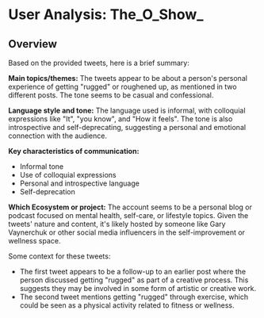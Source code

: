 # User Analysis: The_O_Show_

## Overview

Based on the provided tweets, here is a brief summary:

**Main topics/themes:**
The tweets appear to be about a person's personal experience of getting "rugged" or roughened up, as mentioned in two different posts. The tone seems to be casual and confessional.

**Language style and tone:**
The language used is informal, with colloquial expressions like "It", "you know", and "How it feels". The tone is also introspective and self-deprecating, suggesting a personal and emotional connection with the audience.

**Key characteristics of communication:**

* Informal tone
* Use of colloquial expressions
* Personal and introspective language
* Self-deprecation

**Which Ecosystem or project:**
The account seems to be a personal blog or podcast focused on mental health, self-care, or lifestyle topics. Given the tweets' nature and content, it's likely hosted by someone like Gary Vaynerchuk or other social media influencers in the self-improvement or wellness space.

Some context for these tweets:

* The first tweet appears to be a follow-up to an earlier post where the person discussed getting "rugged" as part of a creative process. This suggests they may be involved in some form of artistic or creative work.
* The second tweet mentions getting "rugged" through exercise, which could be seen as a physical activity related to fitness or wellness.